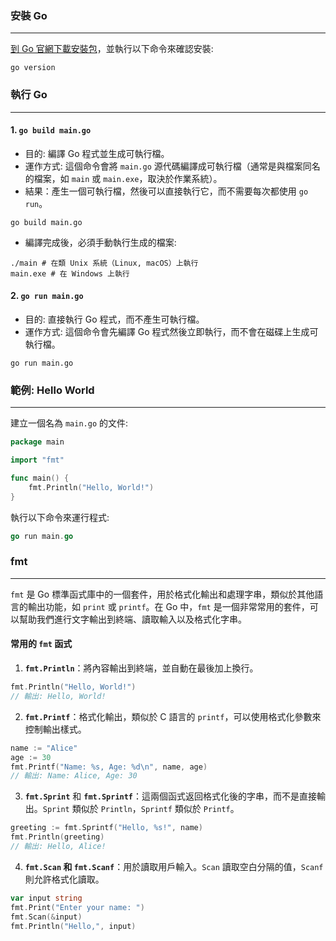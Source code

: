 
### 安裝 Go
---
[到 Go 官網下載安裝包](https://go.dev/)，並執行以下命令來確認安裝:
```shell
go version
```
### 執行 Go
---
#### 1. `go build main.go` 
- 目的: 編譯 Go 程式並生成可執行檔。
- 運作方式: 這個命令會將 `main.go` 源代碼編譯成可執行檔（通常是與檔案同名的檔案，如 `main` 或 `main.exe`，取決於作業系統）。
- 結果：產生一個可執行檔，然後可以直接執行它，而不需要每次都使用 `go run`。
```shell
go build main.go
```
- 編譯完成後，必須手動執行生成的檔案:
```shell
./main # 在類 Unix 系統（Linux, macOS）上執行
main.exe # 在 Windows 上執行
```
#### 2. `go run main.go` 
- 目的: 直接執行 Go 程式，而不產生可執行檔。
- 運作方式: 這個命令會先編譯 Go 程式然後立即執行，而不會在磁碟上生成可執行檔。
```shell
go run main.go
```
### 範例: Hello World
---
建立一個名為 `main.go` 的文件:
```go
package main

import "fmt"

func main() {
	fmt.Println("Hello, World!")
}
```
執行以下命令來運行程式:
```go
go run main.go
```
### fmt
---
`fmt` 是 Go 標準函式庫中的一個套件，用於格式化輸出和處理字串，類似於其他語言的輸出功能，如 `print` 或 `printf`。在 Go 中，`fmt` 是一個非常常用的套件，可以幫助我們進行文字輸出到終端、讀取輸入以及格式化字串。
#### 常用的 `fmt` 函式
1. **`fmt.Println`**：將內容輸出到終端，並自動在最後加上換行。
```go
fmt.Println("Hello, World!")
// 輸出: Hello, World!
```
2. **`fmt.Printf`**：格式化輸出，類似於 C 語言的 `printf`，可以使用格式化參數來控制輸出樣式。
```go
name := "Alice"
age := 30
fmt.Printf("Name: %s, Age: %d\n", name, age)
// 輸出: Name: Alice, Age: 30
```
3. **`fmt.Sprint`** 和 **`fmt.Sprintf`**：這兩個函式返回格式化後的字串，而不是直接輸出。`Sprint` 類似於 `Println`，`Sprintf` 類似於 `Printf`。
```go
greeting := fmt.Sprintf("Hello, %s!", name)
fmt.Println(greeting)
// 輸出: Hello, Alice!
```
4. **`fmt.Scan` 和 `fmt.Scanf`**：用於讀取用戶輸入。`Scan` 讀取空白分隔的值，`Scanf` 則允許格式化讀取。
```go
var input string
fmt.Print("Enter your name: ")
fmt.Scan(&input)
fmt.Println("Hello,", input)
```
